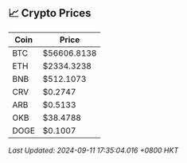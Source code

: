 ## 📈 Crypto Prices

| Coin | Price |
| ---- | ----- |
| BTC | $56606.8138 |
| ETH | $2334.3238 |
| BNB | $512.1073 |
| CRV | $0.2747 |
| ARB | $0.5133 |
| OKB | $38.4788 |
| DOGE | $0.1007 |

_Last Updated: 2024-09-11 17:35:04.016 +0800 HKT_